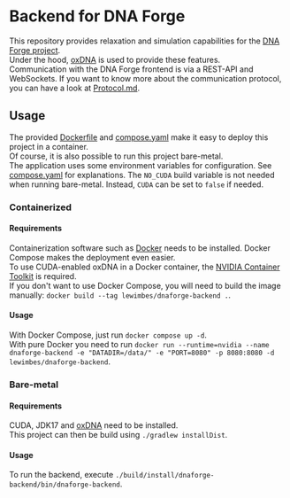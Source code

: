 # Backend for DNA Forge

This repository provides relaxation and simulation capabilities for
the [DNA Forge project](https://github.com/Ritkuli/dnaforge).  
Under the hood, [oxDNA](https://github.com/lorenzo-rovigatti/oxDNA) is used to provide these features.  
Communication with the DNA Forge frontend is via a REST-API and WebSockets.
If you want to know more about the communication protocol, you can have a look at [Protocol.md](Protocol.md).

## Usage

The provided [Dockerfile](Dockerfile) and [compose.yaml](compose.yaml) make it easy to deploy this project in a
container.  
Of course, it is also possible to run this project bare-metal.  
The application uses some environment variables for configuration.
See [compose.yaml](compose.yaml) for explanations.
The `NO_CUDA` build variable is not needed when running bare-metal.
Instead, `CUDA` can be set to `false` if needed.

### Containerized

#### Requirements

Containerization software such as [Docker](https://docs.docker.com/engine/install/#server) needs to be installed.
Docker Compose makes the deployment even easier.  
To use CUDA-enabled oxDNA in a Docker container, the
[NVIDIA Container Toolkit](https://docs.nvidia.com/datacenter/cloud-native/container-toolkit/install-guide.html#setting-up-nvidia-container-toolkit)
is required.  
If you don't want to use Docker Compose, you will need to build the image manually:
`docker build --tag lewimbes/dnaforge-backend .`.

#### Usage

With Docker Compose, just run `docker compose up -d`.  
With pure Docker you need to run
`docker run --runtime=nvidia --name dnaforge-backend -e "DATADIR=/data/" -e "PORT=8080" -p 8080:8080 -d lewimbes/dnaforge-backend`.

### Bare-metal

#### Requirements

CUDA, JDK17 and [oxDNA](https://github.com/lorenzo-rovigatti/oxDNA) need to be installed.  
This project can then be build using `./gradlew installDist`.

#### Usage

To run the backend, execute `./build/install/dnaforge-backend/bin/dnaforge-backend`.
